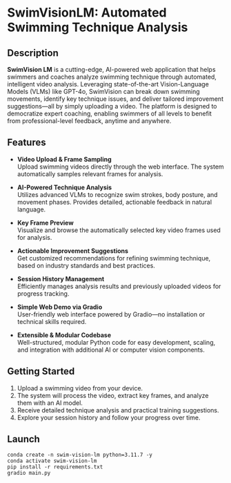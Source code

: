 # SwimVisionLM: Automated Swimming Technique Analysis

## Description

**SwimVision LM** is a cutting-edge, AI-powered web application that helps swimmers and coaches analyze swimming technique through automated, intelligent video analysis. Leveraging state-of-the-art Vision-Language Models (VLMs) like GPT-4o, SwimVision can break down swimming movements, identify key technique issues, and deliver tailored improvement suggestions—all by simply uploading a video. The platform is designed to democratize expert coaching, enabling swimmers of all levels to benefit from professional-level feedback, anytime and anywhere.

## Features

- **Video Upload & Frame Sampling**  
  Upload swimming videos directly through the web interface. The system automatically samples relevant frames for analysis.

- **AI-Powered Technique Analysis**  
  Utilizes advanced VLMs to recognize swim strokes, body posture, and movement phases. Provides detailed, actionable feedback in natural language.

- **Key Frame Preview**  
  Visualize and browse the automatically selected key video frames used for analysis.

- **Actionable Improvement Suggestions**  
  Get customized recommendations for refining swimming technique, based on industry standards and best practices.

- **Session History Management**  
  Efficiently manages analysis results and previously uploaded videos for progress tracking.

- **Simple Web Demo via Gradio**  
  User-friendly web interface powered by Gradio—no installation or technical skills required.

- **Extensible & Modular Codebase**  
  Well-structured, modular Python code for easy development, scaling, and integration with additional AI or computer vision components.

## Getting Started

1. Upload a swimming video from your device.
2. The system will process the video, extract key frames, and analyze them with an AI model.
3. Receive detailed technique analysis and practical training suggestions.
4. Explore your session history and follow your progress over time.

## Launch
```
conda create -n swim-vision-lm python=3.11.7 -y
conda activate swim-vision-lm
pip install -r requirements.txt
gradio main.py
```

